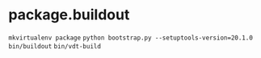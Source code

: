 # package.buildout
`mkvirtualenv package`
`python bootstrap.py --setuptools-version=20.1.0`
`bin/buildout`
`bin/vdt-build`
